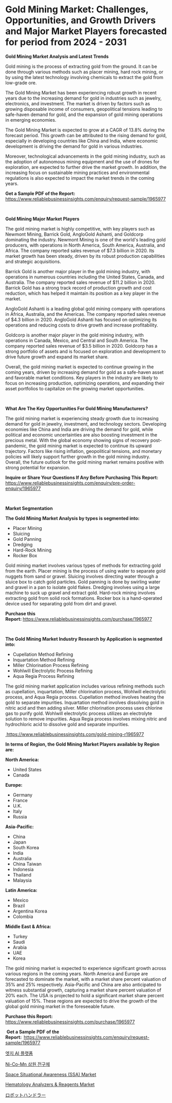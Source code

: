 <p><h1>Gold Mining Market: Challenges, Opportunities, and Growth Drivers and Major Market Players forecasted for period from 2024 - 2031</h1></p><p><strong>Gold Mining Market Analysis and Latest Trends</strong></p>
<p><p>Gold mining is the process of extracting gold from the ground. It can be done through various methods such as placer mining, hard rock mining, or by using the latest technology involving chemicals to extract the gold from low-grade ore.</p><p>The Gold Mining Market has been experiencing robust growth in recent years due to the increasing demand for gold in industries such as jewelry, electronics, and investment. The market is driven by factors such as growing disposable income of consumers, geopolitical tensions leading to safe-haven demand for gold, and the expansion of gold mining operations in emerging economies.</p><p>The Gold Mining Market is expected to grow at a CAGR of 13.8% during the forecast period. This growth can be attributed to the rising demand for gold, especially in developing countries like China and India, where economic development is driving the demand for gold in various industries.</p><p>Moreover, technological advancements in the gold mining industry, such as the adoption of autonomous mining equipment and the use of drones for exploration, are expected to further drive the market growth. In addition, the increasing focus on sustainable mining practices and environmental regulations is also expected to impact the market trends in the coming years.</p></p>
<p><strong>Get a Sample PDF of the Report:&nbsp;</strong> <a href="https://www.reliablebusinessinsights.com/enquiry/request-sample/1965977">https://www.reliablebusinessinsights.com/enquiry/request-sample/1965977</a></p>
<p>&nbsp;</p>
<p><strong>Gold Mining Major Market Players</strong></p>
<p><p>The gold mining market is highly competitive, with key players such as Newmont Mining, Barrick Gold, AngloGold Ashanti, and Goldcorp dominating the industry. Newmont Mining is one of the world's leading gold producers, with operations in North America, South America, Australia, and Africa. The company reported sales revenue of $7.3 billion in 2020. Its market growth has been steady, driven by its robust production capabilities and strategic acquisitions.</p><p>Barrick Gold is another major player in the gold mining industry, with operations in numerous countries including the United States, Canada, and Australia. The company reported sales revenue of $11.2 billion in 2020. Barrick Gold has a strong track record of production growth and cost reduction, which has helped it maintain its position as a key player in the market.</p><p>AngloGold Ashanti is a leading global gold mining company with operations in Africa, Australia, and the Americas. The company reported sales revenue of $4.3 billion in 2020. AngloGold Ashanti has focused on optimizing its operations and reducing costs to drive growth and increase profitability.</p><p>Goldcorp is another major player in the gold mining industry, with operations in Canada, Mexico, and Central and South America. The company reported sales revenue of $3.5 billion in 2020. Goldcorp has a strong portfolio of assets and is focused on exploration and development to drive future growth and expand its market share.</p><p>Overall, the gold mining market is expected to continue growing in the coming years, driven by increasing demand for gold as a safe-haven asset and favorable market conditions. Key players in the industry are likely to focus on increasing production, optimizing operations, and expanding their asset portfolios to capitalize on the growing market opportunities.</p></p>
<p>&nbsp;</p>
<p><strong>What Are The Key Opportunities For Gold Mining Manufacturers?</strong></p>
<p><p>The gold mining market is experiencing steady growth due to increasing demand for gold in jewelry, investment, and technology sectors. Developing economies like China and India are driving the demand for gold, while political and economic uncertainties are also boosting investment in the precious metal. With the global economy showing signs of recovery post-pandemic, the gold mining market is expected to continue its upward trajectory. Factors like rising inflation, geopolitical tensions, and monetary policies will likely support further growth in the gold mining industry. Overall, the future outlook for the gold mining market remains positive with strong potential for expansion.</p></p>
<p><strong>Inquire or Share Your Questions If Any Before Purchasing This Report:</strong> <a href="https://www.reliablebusinessinsights.com/enquiry/pre-order-enquiry/1965977">https://www.reliablebusinessinsights.com/enquiry/pre-order-enquiry/1965977</a></p>
<p>&nbsp;</p>
<p><strong>Market Segmentation</strong></p>
<p><strong>The Gold Mining Market Analysis by types is segmented into:</strong></p>
<p><ul><li>Placer Mining</li><li>Sluicing</li><li>Gold Panning</li><li>Dredging</li><li>Hard-Rock Mining</li><li>Rocker Box</li></ul></p>
<p><p>Gold mining market involves various types of methods for extracting gold from the earth. Placer mining is the process of using water to separate gold nuggets from sand or gravel. Sluicing involves directing water through a sluice box to catch gold particles. Gold panning is done by swirling water and gravel in a pan to isolate gold flakes. Dredging involves using a large machine to suck up gravel and extract gold. Hard-rock mining involves extracting gold from solid rock formations. Rocker box is a hand-operated device used for separating gold from dirt and gravel.</p></p>
<p><strong>Purchase this Report:&nbsp;</strong><a href="https://www.reliablebusinessinsights.com/purchase/1965977">https://www.reliablebusinessinsights.com/purchase/1965977</a></p>
<p>&nbsp;</p>
<p><strong>The Gold Mining Market Industry Research by Application is segmented into:</strong></p>
<p><ul><li>Cupellation Method Refining</li><li>Inquartation Method Refining</li><li>Miller Chlorination Process Refining</li><li>Wohlwill Electrolytic Process Refining</li><li>Aqua Regia Process Refining</li></ul></p>
<p><p>The gold mining market application includes various refining methods such as cupellation, inquartation, Miller chlorination process, Wohlwill electrolytic process, and Aqua Regia process. Cupellation method involves heating the gold to separate impurities. Inquartation method involves dissolving gold in nitric acid and then adding silver. Miller chlorination process uses chlorine gas to purify gold. Wohlwill electrolytic process utilizes an electrolyte solution to remove impurities. Aqua Regia process involves mixing nitric and hydrochloric acid to dissolve gold and separate impurities.</p></p>
<p><a href="https://www.reliablebusinessinsights.com/gold-mining-r1965977">&nbsp;https://www.reliablebusinessinsights.com/gold-mining-r1965977</a></p>
<p><strong>In terms of Region, the Gold Mining Market Players available by Region are:</strong></p>
<p>
    <p> <strong> North America: </strong>
        <ul>
            <li>United States</li>
            <li>Canada</li>
        </ul>
        </p> 
    <p> <strong> Europe: </strong>
        <ul>
            <li>Germany</li>
            <li>France</li>
            <li>U.K.</li>
            <li>Italy</li>
            <li>Russia</li>
        </ul>
        </p> 
    <p> <strong> Asia-Pacific: </strong>
        <ul>
            <li>China</li>
            <li>Japan</li>
            <li>South Korea</li>
            <li>India</li>
            <li>Australia</li>
            <li>China Taiwan</li>
            <li>Indonesia</li>
            <li>Thailand</li>
            <li>Malaysia</li>
        </ul>
        </p> 
    <p> <strong> Latin America: </strong>
        <ul>
            <li>Mexico</li>
            <li>Brazil</li>
            <li>Argentina Korea</li>
            <li>Colombia</li>
        </ul>
        </p> 
    <p> <strong> Middle East & Africa: </strong>
        <ul>
            <li>Turkey</li>
            <li>Saudi</li>
            <li>Arabia</li>
            <li>UAE</li>
            <li>Korea</li>
        </ul>
    </p>
    </p>
<p><p>The gold mining market is expected to experience significant growth across various regions in the coming years. North America and Europe are forecasted to dominate the market, with a market share percent valuation of 35% and 25% respectively. Asia-Pacific and China are also anticipated to witness substantial growth, capturing a market share percent valuation of 20% each. The USA is projected to hold a significant market share percent valuation of 15%. These regions are expected to drive the growth of the global gold mining market in the foreseeable future.</p></p>
<p><strong>Purchase this Report: </strong><a href="https://www.reliablebusinessinsights.com/purchase/1965977">https://www.reliablebusinessinsights.com/purchase/1965977</a></p>
<p>&nbsp;<strong>Get a Sample PDF of the Report:&nbsp;&nbsp;</strong><a href="https://www.reliablebusinessinsights.com/enquiry/request-sample/1965977">https://www.reliablebusinessinsights.com/enquiry/request-sample/1965977</a></p>
<p><strong></strong></p>
<p><p><a href="https://medium.com/@wilsonurcotte667s/%EC%97%A3%EC%A7%80-%EC%9D%B8%EA%B3%B5%EC%A7%80%EB%8A%A5-%ED%94%8C%EB%9E%AB%ED%8F%BC-%EC%8B%9C%EC%9E%A5-%EA%B7%9C%EB%AA%A8-%EC%8B%9C%EC%9E%A5-%EC%A0%84%EB%A7%9D-%EB%B0%8F-%EC%8B%9C%EC%9E%A5-%EC%98%88%EC%B8%A1-2024%EB%85%84%EB%B6%80%ED%84%B0-2031%EB%85%84%EA%B9%8C%EC%A7%80-6b1c8f680186">엣지 AI 플랫폼</a></p><p><a href="https://medium.com/@wilsonurcotte667s/%EB%8B%88%EC%BD%94%EB%A7%9D-%EC%82%BC%EC%82%BC-%EB%82%98%EC%84%A0-%EC%A0%84%EA%B5%AC-%EC%8B%9C%EC%9E%A5-%EA%B2%BD%EC%9F%81-%EB%B6%84%EC%84%9D-%EC%8B%9C%EC%9E%A5-%EB%8F%99%ED%96%A5-%EB%B0%8F-2031%EB%85%84%EA%B9%8C%EC%A7%80%EC%9D%98-%EC%98%88%EC%B8%A1-e06a78843a2f">Ni-Co-Mn 삼원 전구체</a></p><p><a href="https://github.com/sleepman642/Market-Research-Report-List-1/blob/main/space-situational-awareness-ssa-market.md">Space Situational Awareness (SSA) Market</a></p><p><a href="https://www.linkedin.com/pulse/global-hematology-analyzers-amp-reagents-market-size-expected-vqvnc?trackingId=XzG5BC8EVdQeqo%2BgPDpQVg%3D%3D">Hematology Analyzers & Reagents Market</a></p><p><a href="https://medium.com/@wrandallmelody24/%E3%83%AD%E3%83%9C%E3%83%83%E3%83%88%E3%83%8F%E3%83%B3%E3%83%89%E3%83%A9%E3%83%BC%E5%B8%82%E5%A0%B4%E3%81%AF-%E5%B8%82%E5%A0%B4%E3%82%B7%E3%82%A7%E3%82%A2-%E5%B8%82%E5%A0%B4%E3%83%88%E3%83%AC%E3%83%B3%E3%83%89-%E5%B8%82%E5%A0%B4%E6%88%90%E9%95%B7%E3%81%AB%E9%96%A2%E3%81%99%E3%82%8B%E6%83%85%E5%A0%B1%E3%82%92%E6%8F%90%E4%BE%9B%E3%81%97%E3%81%BE%E3%81%99-2aebbd2af6a1">ロボットハンドラー</a></p></p>